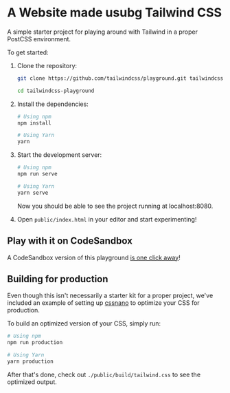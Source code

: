 # A Website made usubg Tailwind CSS

A simple starter project for playing around with Tailwind in a proper PostCSS environment.

To get started:

1. Clone the repository:

   ```bash
   git clone https://github.com/tailwindcss/playground.git tailwindcss-playground

   cd tailwindcss-playground
   ```

2. Install the dependencies:

   ```bash
   # Using npm
   npm install

   # Using Yarn
   yarn
   ```

3. Start the development server:

   ```bash
   # Using npm
   npm run serve

   # Using Yarn
   yarn serve
   ```

   Now you should be able to see the project running at localhost:8080.

4. Open `public/index.html` in your editor and start experimenting!

## Play with it on CodeSandbox

A CodeSandbox version of this playground [is one click away](https://codesandbox.io/s/github/tailwindcss/playground/tree/master)!

## Building for production

Even though this isn't necessarily a starter kit for a proper project, we've included an example of setting up [cssnano](https://cssnano.co/) to optimize your CSS for production.

To build an optimized version of your CSS, simply run:

```bash
# Using npm
npm run production

# Using Yarn
yarn production
```

After that's done, check out `./public/build/tailwind.css` to see the optimized output.
